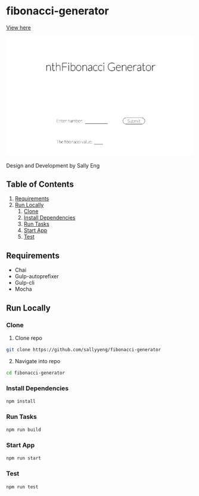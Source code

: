 # fibonacci-generator
[View here](http://fibonacci-generator.s3-website-us-west-1.amazonaws.com/ "fibGen")

![Demo](https://github.com/sallyyeng/fibonacci-generator/blob/master/fib-gen.png)

Design and Development by Sally Eng

## Table of Contents

1. [Requirements](#requirements)
1. [Run Locally](#run-locally)
    1. [Clone](#clone)
    1. [Install Dependencies](#install-dependencies)
    1. [Run Tasks](#run-tasks)
    1. [Start App](#start-app)
    1. [Test](#test)

## Requirements
- Chai
- Gulp-autoprefixer
- Gulp-cli
- Mocha

## Run Locally

### Clone
1. Clone repo
```sh
git clone https://github.com/sallyyeng/fibonacci-generator
```
2. Navigate into repo
```sh
cd fibonacci-generator
```

### Install Dependencies
```sh
npm install
```

### Run Tasks
```sh
npm run build
```

### Start App
```sh
npm run start
```

### Test
```sh
npm run test
```
